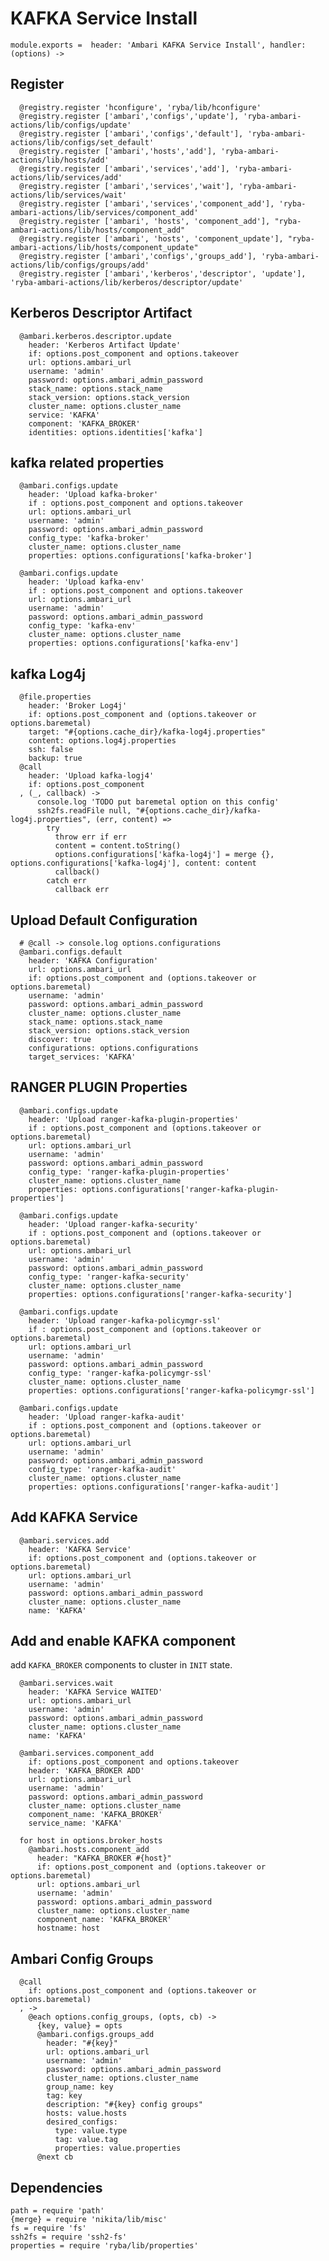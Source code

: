 
# KAFKA Service Install

    module.exports =  header: 'Ambari KAFKA Service Install', handler: (options) ->
      
## Register

      @registry.register 'hconfigure', 'ryba/lib/hconfigure'
      @registry.register ['ambari','configs','update'], 'ryba-ambari-actions/lib/configs/update'
      @registry.register ['ambari','configs','default'], 'ryba-ambari-actions/lib/configs/set_default'
      @registry.register ['ambari','hosts','add'], 'ryba-ambari-actions/lib/hosts/add'
      @registry.register ['ambari','services','add'], 'ryba-ambari-actions/lib/services/add'
      @registry.register ['ambari','services','wait'], 'ryba-ambari-actions/lib/services/wait'
      @registry.register ['ambari','services','component_add'], 'ryba-ambari-actions/lib/services/component_add'
      @registry.register ['ambari', 'hosts', 'component_add'], "ryba-ambari-actions/lib/hosts/component_add"
      @registry.register ['ambari', 'hosts', 'component_update'], "ryba-ambari-actions/lib/hosts/component_update"
      @registry.register ['ambari','configs','groups_add'], 'ryba-ambari-actions/lib/configs/groups/add'
      @registry.register ['ambari','kerberos','descriptor', 'update'], 'ryba-ambari-actions/lib/kerberos/descriptor/update'
      
## Kerberos Descriptor Artifact

      @ambari.kerberos.descriptor.update
        header: 'Kerberos Artifact Update'
        if: options.post_component and options.takeover
        url: options.ambari_url
        username: 'admin'
        password: options.ambari_admin_password
        stack_name: options.stack_name
        stack_version: options.stack_version
        cluster_name: options.cluster_name
        service: 'KAFKA'
        component: 'KAFKA_BROKER'
        identities: options.identities['kafka']

## kafka related properties

      @ambari.configs.update
        header: 'Upload kafka-broker'
        if : options.post_component and options.takeover
        url: options.ambari_url
        username: 'admin'
        password: options.ambari_admin_password
        config_type: 'kafka-broker'
        cluster_name: options.cluster_name
        properties: options.configurations['kafka-broker']

      @ambari.configs.update
        header: 'Upload kafka-env'
        if : options.post_component and options.takeover
        url: options.ambari_url
        username: 'admin'
        password: options.ambari_admin_password
        config_type: 'kafka-env'
        cluster_name: options.cluster_name
        properties: options.configurations['kafka-env']

## kafka Log4j

      @file.properties
        header: 'Broker Log4j'
        if: options.post_component and (options.takeover or options.baremetal)
        target: "#{options.cache_dir}/kafka-log4j.properties"
        content: options.log4j.properties
        ssh: false
        backup: true
      @call
        header: 'Upload kafka-logj4'
        if: options.post_component
      , (_, callback) ->
          console.log 'TODO put baremetal option on this config'
          ssh2fs.readFile null, "#{options.cache_dir}/kafka-log4j.properties", (err, content) =>
            try
              throw err if err
              content = content.toString()
              options.configurations['kafka-log4j'] = merge {}, options.configurations['kafka-log4j'], content: content
              callback()
            catch err
              callback err


## Upload Default Configuration

      # @call -> console.log options.configurations
      @ambari.configs.default
        header: 'KAFKA Configuration'
        url: options.ambari_url
        if: options.post_component and (options.takeover or options.baremetal)
        username: 'admin'
        password: options.ambari_admin_password
        cluster_name: options.cluster_name
        stack_name: options.stack_name
        stack_version: options.stack_version
        discover: true
        configurations: options.configurations
        target_services: 'KAFKA'

## RANGER PLUGIN Properties

      @ambari.configs.update
        header: 'Upload ranger-kafka-plugin-properties'
        if : options.post_component and (options.takeover or options.baremetal)
        url: options.ambari_url
        username: 'admin'
        password: options.ambari_admin_password
        config_type: 'ranger-kafka-plugin-properties'
        cluster_name: options.cluster_name
        properties: options.configurations['ranger-kafka-plugin-properties']

      @ambari.configs.update
        header: 'Upload ranger-kafka-security'
        if : options.post_component and (options.takeover or options.baremetal)
        url: options.ambari_url
        username: 'admin'
        password: options.ambari_admin_password
        config_type: 'ranger-kafka-security'
        cluster_name: options.cluster_name
        properties: options.configurations['ranger-kafka-security']

      @ambari.configs.update
        header: 'Upload ranger-kafka-policymgr-ssl'
        if : options.post_component and (options.takeover or options.baremetal)
        url: options.ambari_url
        username: 'admin'
        password: options.ambari_admin_password
        config_type: 'ranger-kafka-policymgr-ssl'
        cluster_name: options.cluster_name
        properties: options.configurations['ranger-kafka-policymgr-ssl']

      @ambari.configs.update
        header: 'Upload ranger-kafka-audit'
        if : options.post_component and (options.takeover or options.baremetal)
        url: options.ambari_url
        username: 'admin'
        password: options.ambari_admin_password
        config_type: 'ranger-kafka-audit'
        cluster_name: options.cluster_name
        properties: options.configurations['ranger-kafka-audit']

## Add KAFKA Service

      @ambari.services.add
        header: 'KAFKA Service'
        if: options.post_component and (options.takeover or options.baremetal)
        url: options.ambari_url
        username: 'admin'
        password: options.ambari_admin_password
        cluster_name: options.cluster_name
        name: 'KAFKA'

## Add and enable KAFKA component
add `KAFKA_BROKER` components to cluster in `INIT` state.

      @ambari.services.wait
        header: 'KAFKA Service WAITED'
        url: options.ambari_url
        username: 'admin'
        password: options.ambari_admin_password
        cluster_name: options.cluster_name
        name: 'KAFKA'

      @ambari.services.component_add
        if: options.post_component and options.takeover
        header: 'KAFKA_BROKER ADD'
        url: options.ambari_url
        username: 'admin'
        password: options.ambari_admin_password
        cluster_name: options.cluster_name
        component_name: 'KAFKA_BROKER'
        service_name: 'KAFKA'

      for host in options.broker_hosts
        @ambari.hosts.component_add
          header: "KAFKA_BROKER #{host}"
          if: options.post_component and (options.takeover or options.baremetal)
          url: options.ambari_url
          username: 'admin'
          password: options.ambari_admin_password
          cluster_name: options.cluster_name
          component_name: 'KAFKA_BROKER'
          hostname: host

## Ambari Config Groups
          
      @call
        if: options.post_component and (options.takeover or options.baremetal)
      , ->
        @each options.config_groups, (opts, cb) ->
          {key, value} = opts
          @ambari.configs.groups_add
            header: "#{key}"
            url: options.ambari_url
            username: 'admin'
            password: options.ambari_admin_password
            cluster_name: options.cluster_name
            group_name: key
            tag: key
            description: "#{key} config groups"
            hosts: value.hosts
            desired_configs: 
              type: value.type
              tag: value.tag
              properties: value.properties
          @next cb


## Dependencies

    path = require 'path'
    {merge} = require 'nikita/lib/misc'
    fs = require 'fs'
    ssh2fs = require 'ssh2-fs'
    properties = require 'ryba/lib/properties'
